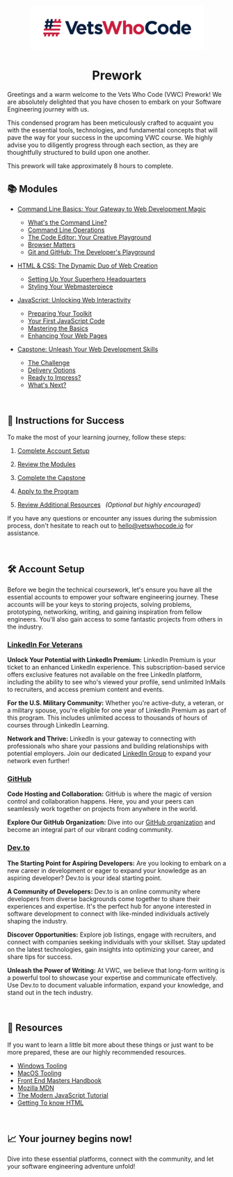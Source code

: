<div align="center">
  <a href="https://vetswhocode.io">
    <img src="./img/vwc-logo.png" alt="Vets Who Code" width="400px" />
  </a>
</div>

<h1 align="center">Prework</h1>

Greetings and a warm welcome to the Vets Who Code (VWC) Prework! We are absolutely delighted that you have chosen to embark on your Software Engineering journey with us. 

This condensed program has been meticulously crafted to acquaint you with the essential tools, technologies, and fundamental concepts that will pave the way for your success in the upcoming VWC course. We highly advise you to diligently progress through each section, as they are thoughtfully structured to build upon one another. 

This prework will take approximately 8 hours to complete.

## :books: Modules
  - [Command Line Basics: Your Gateway to Web Development Magic](modules/command-line-basics.md)
    - [What's the Command Line?](modules/command-line-basics.md#:computer:-whats-the-command-line)
    - [Command Line Operations](modules/command-line-basics.md#/:page_with_curl/:-command-line-operations)
    - [The Code Editor: Your Creative Playground](modules/command-line-basics.md#:sparkles:-the-code-editor-your-creative-playground)
    - [Browser Matters](modules/command-line-basics.md#:globe_with_meridians:-browser-matters)
    - [Git and GitHub: The Developer's Playground](modules/command-line-basics.md#:octocat:-git-and-github-the-developers-playground)
  - [HTML & CSS: The Dynamic Duo of Web Creation](./modules/html-css-basics.md#html--css-the-dynamic-duo-of-web-creation)
    - [Setting Up Your Superhero Headquarters](./modules/html-css-basics.md#:dart:-setting-up-your-superhero-headquarters)
    - [Styling Your Webmasterpiece](./modules/html-css-basics.md#:art:-styling-your-webmasterpiece)
  - [JavaScript: Unlocking Web Interactivity](modules/javascript-basics.md#javascript-your-gateway-to-web-interactivity-)
    - [Preparing Your Toolkit](modules/javascript-basics.md#:rocket:-preparing-your-toolkit)
    - [Your First JavaScript Code](modules/javascript-basics.md#:sparkles:-your-first-javascript-code)
    - [Mastering the Basics](modules/javascript-basics.md#:books:-mastering-the-basics)
    - [Enhancing Your Web Pages](modules/javascript-basics.md#:construction:-enhancing-your-web-pages)

  - [Capstone: Unleash Your Web Development Skills](modules/capstone.md)
    - [The Challenge](modules/capstone.md#:dart:-the-challenge)
    - [Delivery Options](modules/capstone.md#:outbox_tray:-delivery-options)
    - [Ready to Impress?](modules/capstone.md#:white_check_mark:-ready-to-impress)
    - [What's Next?](modules/capstone.md#:rocket:-whats-next)

&emsp;
## :memo: Instructions for Success

To make the most of your learning journey, follow these steps:

1. [Complete Account Setup](#:wrench:-account-setup)

2. [Review the Modules](modules/command-line-basics.md#:computer:-whats-the-command-line)

3. [Complete the Capstone](modules/capstone.md)

4. [Apply to the Program](modules/capstone.md#:white_check_mark:-ready-to-impress)

5. [Review Additional Resources](#:books:-resources) &ensp;_(Optional but highly encouraged)_

If you have any questions or encounter any issues during the submission process, don't hesitate to reach out to [hello@vetswhocode.io](mailto:hello@vetswhocode.io) for assistance.

&emsp;
## 🛠️ Account Setup

Before we begin the technical coursework, let's ensure you have all the essential accounts to empower your software engineering journey. These accounts will be your keys to storing projects, solving problems, prototyping, networking, writing, and gaining inspiration from fellow engineers. You'll also gain access to some fantastic projects from others in the industry.

### [LinkedIn For Veterans](https://socialimpact.linkedin.com/programs/veterans/premiumform)

**Unlock Your Potential with LinkedIn Premium:** LinkedIn Premium is your ticket to an enhanced LinkedIn experience. This subscription-based service offers exclusive features not available on the free LinkedIn platform, including the ability to see who's viewed your profile, send unlimited InMails to recruiters, and access premium content and events.

**For the U.S. Military Community:** Whether you're active-duty, a veteran, or a military spouse, you're eligible for one year of LinkedIn Premium as part of this program. This includes unlimited access to thousands of hours of courses through LinkedIn Learning.

**Network and Thrive:** LinkedIn is your gateway to connecting with professionals who share your passions and building relationships with potential employers. Join our dedicated [LinkedIn Group](https://www.linkedin.com/groups/14143071/) to expand your network even further!

### [GitHub](https://github.com/)

**Code Hosting and Collaboration:** GitHub is where the magic of version control and collaboration happens. Here, you and your peers can seamlessly work together on projects from anywhere in the world.

**Explore Our GitHub Organization:** Dive into our [GitHub organization](https://github.com/Vets-Who-Code) and become an integral part of our vibrant coding community.

### [Dev.to](https://dev.to/)

**The Starting Point for Aspiring Developers:** Are you looking to embark on a new career in development or eager to expand your knowledge as an aspiring developer? Dev.to is your ideal starting point.

**A Community of Developers:** Dev.to is an online community where developers from diverse backgrounds come together to share their experiences and expertise. It's the perfect hub for anyone interested in software development to connect with like-minded individuals actively shaping the industry.

**Discover Opportunities:** Explore job listings, engage with recruiters, and connect with companies seeking individuals with your skillset. Stay updated on the latest technologies, gain insights into optimizing your career, and share tips for success.

**Unleash the Power of Writing:** At VWC, we believe that long-form writing is a powerful tool to showcase your expertise and communicate effectively. Use Dev.to to document valuable information, expand your knowledge, and stand out in the tech industry.

&emsp;
## 📑 Resources

If you want to learn a little bit more about these things or just want to be more prepared, these are our highly recommended resources.

- [Windows Tooling](tooling-guides/windows-tooling.md)
- [MacOS Tooling](tooling-guides/windows-tooling.md)
- [Front End Masters Handbook](https://frontendmasters.com/guides/front-end-handbook/2019/)
- [Mozilla MDN](https://developer.mozilla.org/en-US/)
- [The Modern JavaScript Tutorial](https://javascript.info/)
- [Getting To know HTML](https://learn.shayhowe.com/html-css/getting-to-know-html/)

&emsp;
## :chart_with_upwards_trend: Your journey begins now!
Dive into these essential platforms, connect with the community, and let your software engineering adventure unfold!
